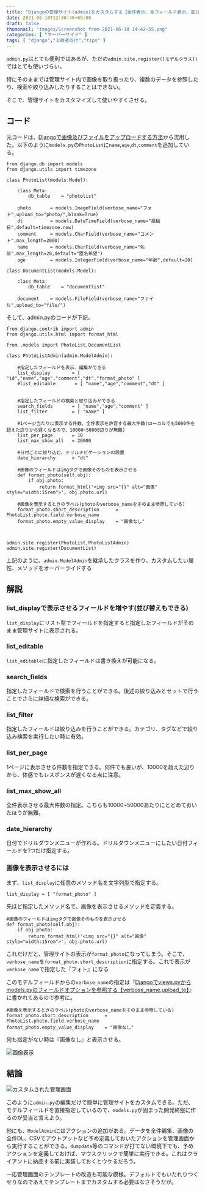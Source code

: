 ```yaml
---
title: "Djangoの管理サイト(admin)をカスタムする【全件表示、全フィールド表示、並び替え、画像表示、検索など】"
date: 2021-06-10T12:30:46+09:00
draft: false
thumbnail: "images/Screenshot from 2021-06-10 14-42-55.png"
categories: [ "サーバーサイド" ]
tags: [ "django","上級者向け","tips" ]
---
```



`admin.py`はとても便利ではあるが、ただの`admin.site.register([モデルクラス])`ではとても使いづらい。

特にそのままでは管理サイト内で画像を取り扱ったり、複数のデータを参照したり、検索や絞り込みしたりすることはできない。

そこで、管理サイトをカスタマイズして使いやすくさせる。

## コード

元コードは、[Djangoで画像及びファイルをアップロードする方法](/post/django-fileupload/)から流用した。以下のように`models.py`の`PhotoList`に`name`,`age`,`dt`,`comment`を追加している。

    from django.db import models
    from django.utils import timezone
    
    class PhotoList(models.Model):
    
        class Meta:
            db_table    = "photolist"
    
        photo       = models.ImageField(verbose_name="フォト",upload_to="photo/",blank=True)
        dt          = models.DateTimeField(verbose_name="投稿日",default=timezone.now)
        comment     = models.CharField(verbose_name="コメント",max_length=2000)
        name        = models.CharField(verbose_name="名前",max_length=20,default="匿名希望")
        age         = models.IntegerField(verbose_name="年齢",default=20)
    
    class DocumentList(models.Model):
    
        class Meta:
            db_table    = "documentlist"
    
        document    = models.FileField(verbose_name="ファイル",upload_to="file/")


そして、admin.pyのコードが下記。


    from django.contrib import admin
    from django.utils.html import format_html
    
    from .models import PhotoList,DocumentList
    
    class PhotoListAdmin(admin.ModelAdmin):
    
        #指定したフィールドを表示、編集ができる
        list_display        = [ "id","name","age","comment","dt","format_photo" ]
        #list_editable       = [ "name","age","comment","dt" ]
    
    
        #指定したフィールドの検索と絞り込みができる
        search_fields       = [ "name","age","comment" ]
        list_filter         = [ "name" ]
    
        #1ページ当たりに表示する件数、全件表示を許容する最大件数(ローカルでも5000件を超えた辺りから遅くなるので、10000~50000辺りが無難)
        list_per_page       = 10
        list_max_show_all   = 20000
    
        #日付ごとに絞り込む、ドリルナビゲーションの設置
        date_hierarchy      = "dt"
    
        #画像のフィールドはimgタグで画像そのものを表示させる
        def format_photo(self,obj):
            if obj.photo:
                return format_html('<img src="{}" alt="画像" style="width:15rem">', obj.photo.url)
    
        #画像を表示するときのラベル(photoのverbose_nameをそのまま参照している)
        format_photo.short_description      = PhotoList.photo.field.verbose_name
        format_photo.empty_value_display    = "画像なし"
    
    
    
    admin.site.register(PhotoList,PhotoListAdmin)
    admin.site.register(DocumentList)


上記のように、`admin.ModelAdmin`を継承したクラスを作り、カスタムしたい属性、メソッドをオーバーライドする

## 解説

### list_displayで表示させるフィールドを増やす(並び替えもできる)

`list_display`にリスト型でフィールドを指定すると指定したフィールドがそのまま管理サイトに表示される。

### list_editable

`list_editable`に指定したフィールドは書き換えが可能になる。


### search_fields

指定したフィールドで検索を行うことができる。後述の絞り込みとセットで行うことでさらに詳細な検索ができる。

### list_filter

指定したフィールドは絞り込みを行うことができる。カテゴリ、タグなどで絞り込み検索を実行したい時に有効。


### list_per_page

1ページに表示させる件数を指定できる。何件でも良いが、10000を超えた辺りから、体感でもレスポンスが遅くなる点に注意。

### list_max_show_all

全件表示させる最大件数の指定。こちらも10000~50000あたりにとどめておいたほうが無難。

### date_hierarchy

日付でドリルダウンメニューが作れる。ドリルダウンメニューにしたい日付フィールドを1つだけ指定する。

### 画像を表示させるには

まず、`list_display`に任意のメソッド名を文字列型で指定する。

    list_display = [ "format_photo" ]


先ほど指定したメソッド名で、画像を表示させるメソッドを定義する。


    #画像のフィールドはimgタグで画像そのものを表示させる
    def format_photo(self,obj):
        if obj.photo:
            return format_html('<img src="{}" alt="画像" style="width:15rem">', obj.photo.url)


これだけだと、管理サイトの表示が`format_photo`になってしまう。そこで、`verbose_name`を`format_photo.short_description`に指定する。これで表示が`verbose_name`で指定した『フォト』になる

このモデルフィールドからの`verbose_name`の指定は『[Djangoでviews.pyからmodels.pyのフィールドオプションを参照する【verbose_name,upload_to】](/post/django-reference-models-option/)』に書かれてあるので参考に。

    #画像を表示するときのラベル(photoのverbose_nameをそのまま参照している)
    format_photo.short_description      = PhotoList.photo.field.verbose_name
    format_photo.empty_value_display    = "画像なし"
    
何も指定がない時は『画像なし』と表示させる。

<div class="img-center"><img src="/images/Screenshot from 2021-06-10 14-40-40.png" alt="画像表示"></div>

## 結論

<div class="img-center"><img src="/images/Screenshot from 2021-06-10 14-42-55.png" alt="カスタムされた管理画面"></div>


このように`admin.py`の編集だけで簡単に管理サイトをカスタムできる。ただ、モデルフィールドを直接指定しているので、`models.py`が固まった開発終盤に作るのが妥当と言えよう。

他にも、`ModelAdmin`にはアクションの追加がある。データを全件編集、画像の全件DL、CSVでアウトプットなど予め定義しておいたアクションを管理画面から実行することができる。`dumpdata`等のコマンドが打てない環境下でも、予めアクションを定義しておけば、マウスクリックで簡単に実行できる。これはクライアントに納品する前に実装しておくとウケるだろう。

一応管理画面のテンプレートの改造も可能な模様。デフォルトでもいたれりつくせりなのであえてテンプレートまでカスタムする必要はなさそうだが。



